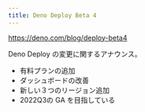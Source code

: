 ```yaml
---
title: Deno Deploy Beta 4
---
```


https://deno.com/blog/deploy-beta4

Deno Deploy の変更に関するアナウンス。

- 有料プランの追加
- ダッシュボードの改善
- 新しい３つのリージョン追加
- 2022Q3の GA を目指している

